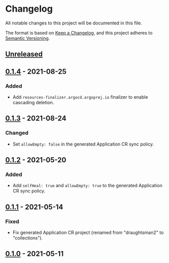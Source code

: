 # Changelog

All notable changes to this project will be documented in this file.

The format is based on [Keep a Changelog](https://keepachangelog.com/en/1.0.0/),
and this project adheres to [Semantic Versioning](https://semver.org/spec/v2.0.0.html).

## [Unreleased]

## [0.1.4] - 2021-08-25

### Added

- Add `resources-finalizer.argocd.argoproj.io` finalizer to enable cascading deletion.

## [0.1.3] - 2021-08-24

### Changed

- Set `allowEmpty: false` in the generated Application CR sync policy.

## [0.1.2] - 2021-05-20

### Added

- Add `selfHeal: true` and `allowEmpty: true` to the generated Application CR
  sync policy.

## [0.1.1] - 2021-05-14

### Fixed

- Fix generated Application CR project (renamed from "draughtsman2" to "collections").

## [0.1.0] - 2021-05-11

[Unreleased]: https://github.com/giantswarm/argoapp/compare/v0.1.4...HEAD
[0.1.4]: https://github.com/giantswarm/argoapp/compare/v0.1.3...v0.1.4
[0.1.3]: https://github.com/giantswarm/argoapp/compare/v0.1.2...v0.1.3
[0.1.2]: https://github.com/giantswarm/argoapp/compare/v0.1.1...v0.1.2
[0.1.1]: https://github.com/giantswarm/argoapp/compare/v0.1.0...v0.1.1
[0.1.0]: https://github.com/giantswarm/argoapp/releases/tag/v0.1.0
